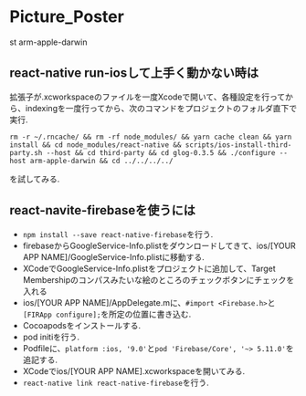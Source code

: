 # Picture_Poster

st arm-apple-darwin
## react-native run-iosして上手く動かない時は
拡張子が.xcworkspaceのファイルを一度Xcodeで開いて、各種設定を行ってから、indexingを一度行ってから、次のコマンドをプロジェクトのフォルダ直下で実行.
```
rm -r ~/.rncache/ && rm -rf node_modules/ && yarn cache clean && yarn install && cd node_modules/react-native && scripts/ios-install-third-party.sh --host && cd third-party && cd glog-0.3.5 && ./configure --host arm-apple-darwin && cd ../../../../
```
を試してみる.

## react-navite-firebaseを使うには
- `npm install --save react-native-firebase`を行う.
- firebaseからGoogleService-Info.plistをダウンロードしてきて、ios/[YOUR APP NAME]/GoogleService-Info.plistに移動する.
- XCodeでGoogleService-Info.plistをプロジェクトに追加して、Target Membershipのコンパスみたいな絵のところのチェックボタンにチェックを入れる
- ios/[YOUR APP NAME]/AppDelegate.mに、`#import <Firebase.h>`と`[FIRApp configure];`を所定の位置に書き込む.
- Cocoapodsをインストールする.
- pod initiを行う.
- Podfileに、`platform :ios, '9.0'`と`pod 'Firebase/Core', '~> 5.11.0'`を追記する.
- XCodeでios/[YOUR APP NAME].xcworkspaceを開いてみる.
- `react-native link react-native-firebase`を行う.

